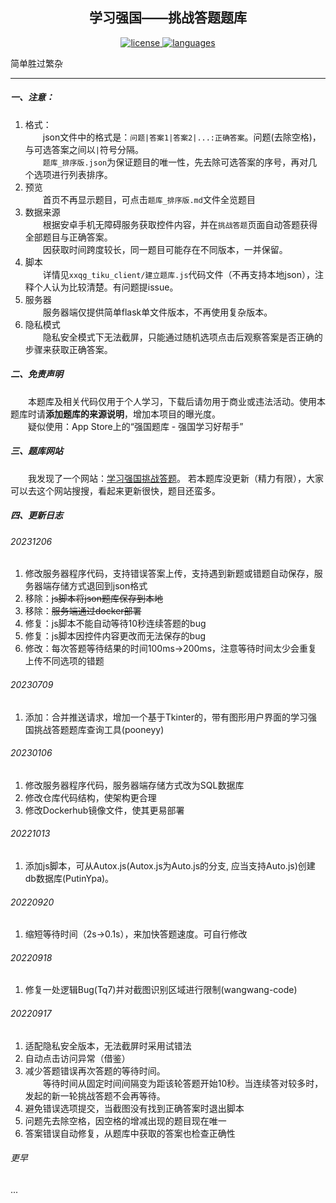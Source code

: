 <p align="center">
    <h2 align="center">学习强国——挑战答题题库</h2>
    <p align="center">
        <a href="https://github.com/mondayfirst/XXQG_TiKu/blob/main/LICENSE" target="blank">
            <img src="https://img.shields.io/github/license/mondayfirst/XXQG_TiKu" alt="license"/>
        </a>
        <a href="https://github.com/mondayfirst/XXQG_TiKu/search?l=javascript" target="blank">
            <img src="https://img.shields.io/github/languages/top/mondayfirst/XXQG_TiKu" alt="languages"/>
        </a>
    </p>
</p>


简单胜过繁杂  

---
##### 一、注意：  
1. 格式：  
&emsp;&emsp;json文件中的格式是：`问题|答案1|答案2|...:正确答案`。问题(去除空格)，与可选答案之间以`|`符号分隔。  
&emsp;&emsp;`题库_排序版.json`为保证题目的唯一性，先去除可选答案的序号，再对几个选项进行列表排序。  
2. 预览  
&emsp;&emsp;首页不再显示题目，可点击`题库_排序版.md`文件全览题目  
3. 数据来源  
&emsp;&emsp;根据安卓手机无障碍服务获取控件内容，并在`挑战答题`页面自动答题获得全部题目与正确答案。  
&emsp;&emsp;因获取时间跨度较长，同一题目可能存在不同版本，一并保留。
4. 脚本  
&emsp;&emsp;详情见`xxqg_tiku_client/建立题库.js`代码文件（不再支持本地json），注释个人认为比较清楚。有问题提issue。  
5. 服务器  
&emsp;&emsp;服务器端仅提供简单flask单文件版本，不再使用复杂版本。  
6. 隐私模式  
&emsp;&emsp;隐私安全模式下无法截屏，只能通过随机选项点击后观察答案是否正确的步骤来获取正确答案。  

##### 二、免责声明  
&emsp;&emsp;本题库及相关代码仅用于个人学习，下载后请勿用于商业或违法活动。使用本题库时请**添加题库的来源说明**，增加本项目的曝光度。  
&emsp;&emsp;疑似使用：App Store上的“强国题库 - 强国学习好帮手”
##### 三、题库网站
&emsp;&emsp;我发现了一个网站：[学习强国挑战答题](http://www.syiban.com/)。  若本题库没更新（精力有限），大家可以去这个网站搜搜，看起来更新很快，题目还蛮多。

##### 四、更新日志  
###### 20231206  
1. 修改服务器程序代码，支持错误答案上传，支持遇到新题或错题自动保存，服务器端存储方式退回到json格式
2. 移除：~~js脚本将json题库保存到本地~~
3. 移除：~~服务端通过docker部署~~
4. 修复：js脚本不能自动等待10秒连续答题的bug
5. 修复：js脚本因控件内容更改而无法保存的bug
6. 修改：每次答题等待结果的时间100ms->200ms，注意等待时间太少会重复上传不同选项的错题
###### 20230709
1. 添加：合并推送请求，增加一个基于Tkinter的，带有图形用户界面的学习强国挑战答题题库查询工具(pooneyy)
###### 20230106  
1. 修改服务器程序代码，服务器端存储方式改为SQL数据库
2. 修改仓库代码结构，使架构更合理  
3. 修改Dockerhub镜像文件，使其更易部署
###### 20221013  
1. 添加js脚本，可从Autox.js(Autox.js为Auto.js的分支, 应当支持Auto.js)创建db数据库(PutinYpa)。  
###### 20220920  
1. 缩短等待时间（2s->0.1s），来加快答题速度。可自行修改  
###### 20220918
1. 修复一处逻辑Bug(Tq7)并对截图识别区域进行限制(wangwang-code)
###### 20220917
1. 适配隐私安全版本，无法截屏时采用试错法  
2. 自动点击访问异常（借鉴） 
3. 减少答题错误再次答题的等待时间。  
&emsp;&emsp;等待时间从固定时间间隔变为距该轮答题开始10秒。当连续答对较多时，发起的新一轮挑战答题不会再等待。  
1. 避免错误选项提交，当截图没有找到正确答案时退出脚本  
2. 问题先去除空格，因空格的增减出现的题目现在唯一  
3. 答案错误自动修复，从题库中获取的答案也检查正确性  
###### 更早
...
